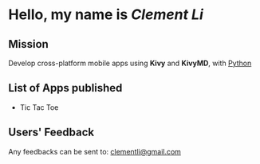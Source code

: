 # Hello, my name is *Clement Li*

## Mission
Develop cross-platform mobile apps using **Kivy** and **KivyMD**, with [Python](https://www.python.org/)

## List of Apps published
- Tic Tac Toe

## Users' Feedback
Any feedbacks can be sent to: <clementli@gmail.com>
